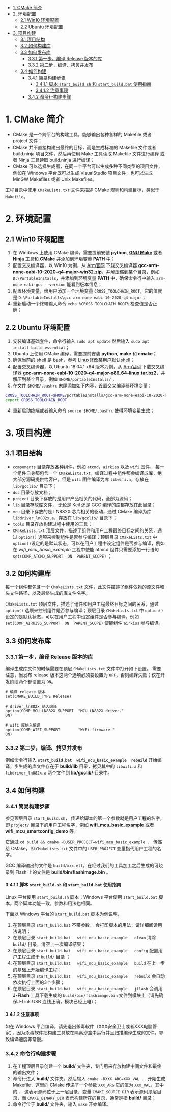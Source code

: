 - [1. CMake 简介](#1-cmake-简介)
- [2. 环境配置](#2-环境配置)
  - [2.1 Win10 环境配置](#21-win10-环境配置)
  - [2.2 Ubuntu 环境配置](#22-ubuntu-环境配置)
- [3. 项目构建](#3-项目构建)
  - [3.1 项目结构](#31-项目结构)
  - [3.2 如何构建库](#32-如何构建库)
  - [3.3 如何发布库](#33-如何发布库)
    - [3.3.1 第一步，编译 Release 版本的库](#331-第一步编译-release-版本的库)
    - [3.3.2 第二步，编译、拷贝并发布](#332-第二步编译拷贝并发布)
  - [3.4 如何构建](#34-如何构建)
    - [3.4.1 简易构建步骤](#341-简易构建步骤)
      - [3.4.1.1 脚本 `start_build.sh` 和 `start_build.bat` 使用指南](#3411-脚本-start_buildsh-和-start_buildbat-使用指南)
      - [3.4.1.2 注意事项](#3412-注意事项)
    - [3.4.2 命令行构建步骤](#342-命令行构建步骤)

# 1. CMake 简介

- CMake 是一个跨平台的构建工具，能够输出各种各样的 Makefile 或者 project 文件；
- CMake 并不直接构建出最终的目标，而是生成标准的 Makefile 文件或者 build.ninja 项目文件，然后再使用 Make 工具读取 Makefile 文件进行编译 或者 Ninja 工具读取 build.ninja 进行编译；
- CMake 可以选择生成器，在同一个平台可以生成多种不同类型的项目文件，例如在 Windows 平台既可以生成 VisualStudio 项目文件，也可以生成 MinGW Makefiles 或者 Unix Makefiles。

工程目录中使用 `CMakeLists.txt` 文件来描述 CMake 规则和构建目标，类似于 `Makefile`。

# 2. 环境配置

## 2.1 Win10 环境配置

1. 在 Windows 上使用 CMake 编译，需要提前安装 **python**, [**GNU Make**](http://gnuwin32.sourceforge.net/packages/make.htm) 或者 **Ninja** 工具和 **CMake** 并添加到环境变量 **PATH** 中；
2. 配置交叉编译器，以 Win10 为例，从 [Arm官网](https://developer.arm.com/tools-and-software/open-source-software/developer-tools/gnu-toolchain/gnu-rm/downloads) 下载交叉编译器 **gcc-arm-none-eabi-10-2020-q4-major-win32.zip**，并解压缩到某个目录，例如 `D:\PortableInstalls`，并添加到环境变量 **PATH** 中，确保命令行中输入 `arm-none-eabi-gcc --version` 能看到版本信息；
3. 配置环境变量，给用户添加一个环境变量 `CROSS_TOOLCHAIN_ROOT`，它的值就是 `D:\PortableInstalls\gcc-arm-none-eabi-10-2020-q4-major`；
4. 重新启动一个终端输入命令 `echo %CROSS_TOOLCHAIN_ROOT%` 检查值是否正确；

## 2.2 Ubuntu 环境配置

1. 安装编译基础套件，命令行输入 `sudo apt update` 然后输入 `sudo apt install build-essential`；
2. Ubuntu 上使用 CMake 编译，需要提前安装 **python**, **make** 和 **cmake**；
3. 确保当前的 shell 是 bash，参考 [Linux修改某用户默认shell](https://www.jianshu.com/p/1661b8c03edd)；
4. 配置交叉编译器，以 Ubuntu 18.04.1 x64 版本为例，从 [Arm官网](https://developer.arm.com/tools-and-software/open-source-software/developer-tools/gnu-toolchain/gnu-rm/downloads) 下载交叉编译器 **gcc-arm-none-eabi-10-2020-q4-major-x86_64-linux.tar.bz2**，并解压到某个目录，例如 `$HOME/portableInstalls/`；
5. 在文件 `$HOME/.bashrc` 末尾添加如下内容，设置交叉编译器环境变量：
```sh
CROSS_TOOLCHAIN_ROOT=$HOME/portableInstalls/gcc-arm-none-eabi-10-2020-q4-major
export CROSS_TOOLCHAIN_ROOT
```
4. 重新启动终端或者输入命令 `source $HOME/.bashrc` 使得环境变量生效；

# 3. 项目构建
## 3.1 项目结构

- `components` 目录存放各种组件，例如 `atcmd`，`airkiss` 以及 `wifi` 固件， 每一个组件自身都包含一个 `CMakeLists.txt`，编译过程中组件都会编译成库，绝大部分源码提供给客户，但是 `wifi` 固件编译为库 `libwifi.a`，存放在 `lib/gcclib/` 目录下；
- `doc` 目录存放文档；
- `project` 目录下存放的是用户产品相关的代码，全部为源码；
- `lib` 目录存放库文件， 无论是 Keil 还是 GCC 编译的库都存放在此目录；
- `mcu` 目录下存放的是 LN882X 芯片相关的驱动，通过 CMake 编译为库 `libdriver_ln882x.a`，存放在 `lib/gcclib/` 目录下；
- `tools` 目录存放构建过程中使用的工具；
- `CMakeLists.txt` 顶层文件，描述了组件和用户工程最终目标之间的关系，通过 `option()` 选项来控制组件是否参与编译；顶层目录 `CMakeLists.txt` 中 `option()`设定的是默认状态，可以在用户工程中设定组件是否参与编译，例如在 *wifi_mcu_basic_example* 工程中使能 atmcd 组件只需要添加一行语句 `set(COMP_ATCMD_SUPPORT  ON  PARENT_SCOPE)` ；

## 3.2 如何构建库

每一个组件都包含一个 `CMakeLists.txt` 文件，此文件描述了组件依赖的源文件和头文件路径，以及最终生成的库文件名字。

`CMakeLists.txt` 顶层文件，描述了组件和用户工程最终目标之间的关系，通过 `option()` 选项来控制组件是否参与编译；顶层目录 `CMakeLists.txt` 中 `option()`设定的是默认状态，可以在用户工程中设定组件是否参与编译，例如 `set(COMP_AIRKISS_SUPPORT  ON  PARENT_SCOPE)` 使能组件 `airkiss` 参与编译。

## 3.3 如何发布库

### 3.3.1 第一步，编译 Release 版本的库

编译生成库文件的时候需要在顶层 `CMakeLists.txt` 文件中打开如下设置。
需要注意，当发布 release 版本这两个选项必须要设置为 `OFF`，否则编译失败；仅在开发阶段两个都设置为 `ON`。

```
# 编译 release 版本
set(CMAKE_BUILD_TYPE Release)

# driver_ln882x 纳入编译
option(COMP_MCU_LN882X_SUPPORT  "MCU LN882X driver."                            ON)

# wifi 库纳入编译
option(COMP_WIFI_SUPPORT        "WiFi firmware."                                ON)
```

### 3.3.2 第二步，编译、拷贝并发布

例如命令行输入 **`start_build.bat  wifi_mcu_basic_example  rebuild`** 开始编译，步生成的库文件存在于 **build/lib** 目录，拷贝其中的 `libwifi.a` 和 `libdriver_ln882x.a` 两个文件到 **lib/gcclib/** 目录中。

## 3.4 如何构建

### 3.4.1 简易构建步骤

参见顶层目录 `start_build.sh`， 传递给脚本的第一个参数就是用户工程的名字，即 `project/` 目录下的用户工程名字，例如 **wifi_mcu_basic_example** 或者 **wifi_mcu_smartconfig_demo** 等。

它通过 `cd build && cmake -DUSER_PROJECT=wifi_mcu_basic_example ..` 传递给 CMake，即 `CMakeLists.txt` 文件中的 `USER_PROJECT` 变量指代用户工程的名字。

GCC 编译输出的文件是 `build/xxx.elf`，在经过我们的工具加工之后生成的可烧录到 Flash 上的文件是 **build/bin/flashimage.bin** 。

#### 3.4.1.1 脚本 `start_build.sh` 和 `start_build.bat` 使用指南

Linux 平台使用 `start_build.sh` 脚本；Windows 平台使用 `start_build.bat` 脚本。两个脚本功能一致，参数和用法也相同。

下面以 Windows 平台的 `start_build.bat` 脚本为例说明，

1. 在顶层目录 `start_build.bat` 不带参数， 会打印脚本的用法，请详细阅读用法说明；
2. 在顶层目录 `start_build.bat   wifi_mcu_basic_example   clean` 清除 `build/` 目录，清空上一次编译结果；
3. 在顶层目录 `start_build.bat   wifi_mcu_basic_example   config`  配置用户工程生成于  `build/` 目录 ；
4. 在顶层目录 `start_build.bat   wifi_mcu_basic_example   build` 在上一步的基础上开始编译工程；
5. 在顶层目录 `start_build.bat   wifi_mcu_basic_example   rebuild` 会自动依次执行上面的3个步骤；
6. 在顶层目录 `start_build.bat   wifi_mcu_basic_example   jflash` 会调用 **J-Flash** 工具下载生成的 `build/bin/flashimage.bin` 文件到模块上（请先确保J-Link USB 连线正确，模块已经上电）；

#### 3.4.1.2 注意事项

如在 Windows 平台编译，请先退出杀毒软件（XXX安全卫士或者XXX电脑管家），因为杀毒软件把构建工具放在隔离沙盒中运行并且扫描编译生成的文件，导致编译速度非常慢。

### 3.4.2 命令行构建步骤

1. 在工程顶层目录创建一个 **build/** 文件夹，专门用来存放构建中间文件和最终的输出文件；
2. 命令行进入 **build/** 文件夹，然后输入 `cmake -DXXX_ARG=XXX_VAL ..` 开始生成 Makefile，这里向 CMake 传递了一个参数 `XXX_ARG` 它的值为 `XXX_VAL`，其中的 `..` 这表示源码位于上一层目录，变量 `CMAKE_SOURCE_DIR` 表示源码顶层目录，而 `CMAKE_BINARY_DIR` 表示构建所在的目录，通常是指 **build/** 目录；
3. 命令行位于 **build/** 文件夹，输入 `make` 开始编译。